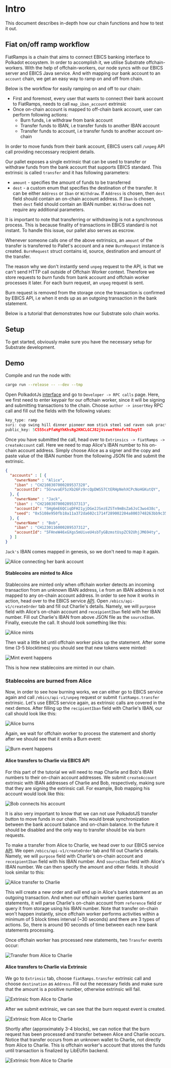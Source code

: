 # Intro

This document describes in-depth how our chain functions and how to test it out.

## Fiat on/off ramp workflow

FiatRamps is a chain that aims to connect EBICS banking interface to Polkadot ecosystem. In order to accomplish it, we utilise Substrate offchain-workers. With the help of offchain-workers, our node syncs with our EBICS server and EBICS Java service. And with mapping our bank account to an `account` chain, we get an easy way to ramp on and off from chain.

Below is the workflow for easily ramping on and off to our chain:

- First and foremost, every user that wants to connect their bank account to FiatRamps, needs to call `map_iban_account` extrinsic
- Once on-chain account is mapped to off-chain bank account, user can perform following actions:
  - Burn funds, i.e withdraw from bank account
  - Transfer funds to IBAN, i.e transfer funds to another IBAN account
  - Transfer funds to account, i.e transfer funds to another account on-chain

In order to move funds from their bank account, EBICS users call `/unpeg` API call providing neccessary recipient details.

Our pallet exposes a single extrinsic that can be used to transfer or withdraw funds from the bank account that supports EBICS standard. This extrinsic is called `transfer` and it has following parameters:

- `amount` - specifies the amount of funds to be transferred
- `dest` - a custom enum that specifies the destination of the transfer. It can be either `Address` or `Iban` or `Withdraw`. If `Address` is chosen, then `dest` field should contain an on-chain account address. If `Iban` is chosen, then `dest` field should contain an IBAN number. `Withdraw` does not require any additional parameters.

It is important to note that transferring or withdrawing is not a synchronous process. This is because finality of transactions in EBICS standard is not instant. To handle this issue, our pallet also serves as escrow.

Whenever someone calls one of the above extrinsics, an `amount` of the transfer is transferred to Pallet's account and a new `BurnRequest` instance is created. `BurnRequest` struct contains id, source, destination and amount of the transfer.

The reason why we don't instantly send `unpeg` request to the API, is that we can't send HTTP call outside of Offchain Worker context. Therefore we store requests to *burn* funds from bank account and offchain worker processes it later. For each burn request, an `unpeg` request is sent.

Burn request is removed from the storage once the transaction is confirmed by EBICS API, i.e when it ends up as an outgoing transaction in the bank statement.

Below is a tutorial that demonstrates how our Substrate solo chain works.

## Setup

To get started, obviously make sure you have the necessary setup for Substrate development.

## Demo

Compile and run the node with:

```bash
cargo run --release -- --dev --tmp
```

Open PolkadotJs [interface](https://polkadot.js.org/apps/?rpc=ws%3A%2F%2F127.0.0.1%3A9944#/explorer) and go to `Developer -> RPC calls` page. Here, we first need to enter keypair for our offchain worker, since it will be signing and submitting transactions to the chain. Choose `author -> insertKey` RPC call and fill out the fields with the following values:

```js
key_type: ramp
suri: cup swing hill dinner pioneer mom stick steel sad raven oak practice
public_key: 5C555czPfaHgYhKhsRg2KNCLGCJ82jVsvweTHAnfvT83uy5T
```

Once you have submitted the call, head over to `Extrinsics -> fiatRamps -> createAccount` call. Here we need to map Alice's IBAN number to his on-chain account address. Simply choose Alice as a signer and the  copy and paste value of the IBAN number from the following JSON file and submit the extrinsic.

```json
{
  "accounts" : [ {
    "ownerName" : "Alice",
    "iban" : "CH2108307000289537320",
    "accountId": "5GrwvaEF5zXb26Fz9rcQpDWS57CtERHpNehXCPcNoHGKutQY",
  }, {
    "ownerName" : "Jack",
    "iban" : "CH2108307000289537313",
    "accountId": "5Hg6mE6QCiqDFH21yjDGe2JSezEZSTn9mBsZa6JsC3wo438c",
    "seed": "0x5108e950fb18a11a372da602c1714f289002204a8003748263bb9c351b57d3aa"
  }, {
    "ownerName" : "Bob",
    "iban" : "CH1230116000289537312",
    "accountId": "5FHneW46xGXgs5mUiveU4sbTyGBzmstUspZC92UhjJM694ty",
  } ]
}
```

`Jack's` IBAN comes mapped in genesis, so we don't need to map it again.

![Alice connecting her bank account](/assets/alice-map-account.png)

#### Stablecoins are minted to Alice

Stablecoins are minted only when offchain worker detects an incoming transaction from an unknown IBAN address, i.e from an IBAN address is not mapped to any on-chain account address. In order to see how it works in action, head over to the EBICS service [API](http://w.e36.io:8093/ebics/swagger-ui/?url=/ebics/v2/api-docs/#/). Open `/ebics/api-v1/createOrder` tab and fill out Charlie's details. Namely, we will `purpose` field with Alice's on-chain account and `receipientIban` field with her IBAN number. Fill out Charlie's IBAN from above JSON file as the `sourceIban`. Finally, execute the call. It should look something like this:

![Alice mints](/assets/ebics-minting.png)

Then wait a little bit until offchain worker picks up the statement. After some time (3-5 blocktimes) you should see that new tokens were minted:

![Mint event happens](/assets/ocw-minting.png)

This is how new stablecoins are minted in our chain.

### Stablecoins are burned from Alice

Now, in order to see how burning works, we can either go to EBICS service again and call `/ebics/api-v1/unpeg` request or submit `fiatRamps.transfer` extrinsic. Let's use EBICS service again, as extrinsic calls are covered in the next demos. After filling up the `recipientIban` field with Charlie's IBAN, our call should look like this:

![Alice burns](/assets/ebics-burning.png)

Again, we wait for offchain worker to process the statement and shortly after we should see that it emits a Burn event:

![Burn event happens](/assets/ocw-burning.png)

#### Alice transfers to Charlie via EBICS API

For this part of the tutorial we will need to map Charlie and Bob's IBAN numbers to their on-chain account addresses. We submit `createAccount` extrinsic with IBAN addresses of Charlie and Bob, respectively, making sure that they are signing the extrinsic call. For example, Bob mapping his account would look like this:

![Bob connects his account](/assets/bob-map-iban.png)

It is also very important to know that we can not use PolkadotJS transfer button to move funds in our chain. This would break synchronization between the bank account balance and on-chain balance. In the future it should be disabled and the only way to transfer should be via burn requests.

To make a transfer from Alice to Charlie, we head over to our EBICS service [API](http://w.e36.io:8093/ebics/swagger-ui/?url=/ebics/v2/api-docs/#/). We open `/ebics/api-v1/createOrder` tab and fill out Charlie's details. Namely, we will `purpose` field with Charlie's on-chain account and `receipientIban` field with his IBAN number. And `sourceIban` field with Alice's IBAN number. We can then specify the amount and other fields. It should look similar to this:

![Alice transfer to Charlie](/assets/alice-transfer-charlie.png)

This will create a new order and will end up in Alice's bank statement as an outgoing transaction. And when our offchain worker queries bank statements, it will parse Charlie's on-chain account from `reference` field or query it from storage using his IBAN number. Note that transfer on-chain won't happen instantly, since offchain worker performs activities within a minimum of 5 block times interval (~30 seconds) and there are 3 types of actions. So, there is around 90 seconds of time between each new bank statements processing. 

Once offchain worker has processed new statements, two `Transfer` events occur:

![Transfer from Alice to Charlie](/assets/alice-bob-events.png)

#### Alice transfers to Charlie via Extrinsic

We go to `Extrinsic` tab, choose `fiatRamps.transfer` extrinsic call and choose `destination` as `Address`. Fill out the necessary fields and make sure that the amount is a positive number, otherwise extrinsic will fail.

![Extrinsic from Alice to Charlie](/assets/alice-charlie-ext.png)

After we submit extrinsic, we can see that the burn request event is created.

![Extrinsic from Alice to Charlie](/assets/alice-charlie-event-request.png)

Shortly after (approximately 3-4 blocks), we can notice that the burn request has been processed and transfer between Alice and Charlie occurs. Notice that transfer occurs from an unknown wallet to Charlie, not directly from Alice to Charlie. This is offchain worker's account that stores the funds until transaction is finalized by LibEUfin backend.

![Extrinsic from Alice to Charlie](/assets/alice-charlie-transfer.png)
